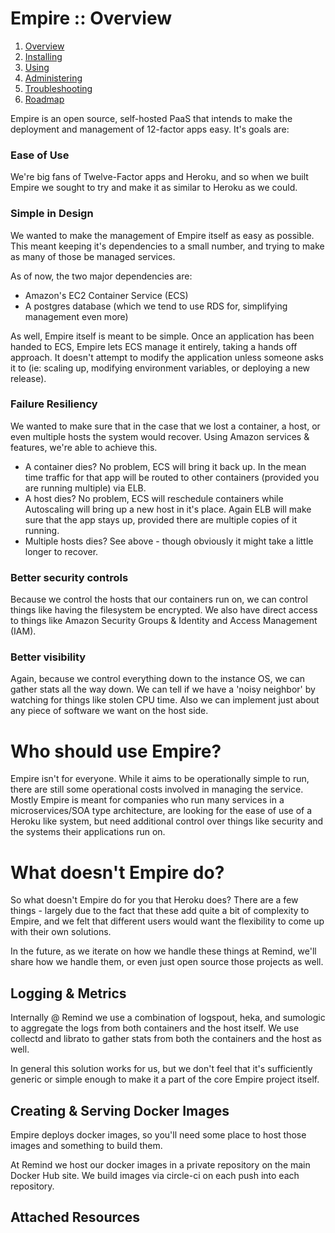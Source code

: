 # Empire :: Overview

1. [Overview](./README.md)
2. [Installing](./installing.md)
3. [Using](./using.md)
4. [Administering](./administering.md)
5. [Troubleshooting](./troubleshooting.md)
6. [Roadmap](./roadmap.md)

Empire is an open source, self-hosted PaaS that intends to make the deployment and
management of 12-factor apps easy. It's goals are:

### Ease of Use

We're big fans of Twelve-Factor apps and Heroku, and so when we built Empire we sought
to try and make it as similar to Heroku as we could.

### Simple in Design

We wanted to make the management of Empire itself as easy as possible. This meant
keeping it's dependencies to a small number, and trying to make as many of those be
managed services.

As of now, the two major dependencies are:

- Amazon's EC2 Container Service (ECS)
- A postgres database (which we tend to use RDS for, simplifying management even more)

As well, Empire itself is meant to be simple. Once an application has been handed to
ECS, Empire lets ECS manage it entirely, taking a hands off approach. It doesn't
attempt to modify the application unless someone asks it to (ie: scaling up, modifying
environment variables, or deploying a new release).

### Failure Resiliency

We wanted to make sure that in the case that we lost a container, a host, or even
multiple hosts the system would recover. Using Amazon services & features, we're able
to achieve this.

- A container dies? No problem, ECS will bring it back up. In the mean time traffic for
  that app will be routed to other containers (provided you are running multiple) via
  ELB.
- A host dies? No problem, ECS will reschedule containers while Autoscaling will
  bring up a new host in it's place. Again ELB will make sure that the app stays up,
  provided there are multiple copies of it running.
- Multiple hosts dies? See above - though obviously it might take a little longer to
  recover.

### Better security controls

Because we control the hosts that our containers run on, we can control things like
having the filesystem be encrypted. We also have direct access to things like
Amazon Security Groups & Identity and Access Management (IAM).

### Better visibility

Again, because we control everything down to the instance OS, we can gather stats
all the way down. We can tell if we have a 'noisy neighbor' by watching for things
like stolen CPU time. Also we can implement just about any piece of software we want
on the host side.

# Who should use Empire?

Empire isn't for everyone. While it aims to be operationally simple to run, there are
still some operational costs involved in managing the service. Mostly Empire is
meant for companies who run many services in a microservices/SOA type architecture,
are looking for the ease of use of a Heroku like system, but need additional control
over things like security and the systems their applications run on.


# What doesn't Empire do?

So what doesn't Empire do for you that Heroku does? There are a few things - largely
due to the fact that these add quite a bit of complexity to Empire, and we felt that
different users would want the flexibility to come up with their own solutions.

In the future, as we iterate on how we handle these things at Remind, we'll share how
we handle them, or even just open source those projects as well.

## Logging & Metrics

Internally @ Remind we use a combination of logspout, heka, and sumologic to aggregate
the logs from both containers and the host itself. We use collectd and librato to
gather stats from both the containers and the host as well.

In general this solution works for us, but we don't feel that it's sufficiently generic
or simple enough to make it a part of the core Empire project itself.

## Creating & Serving Docker Images

Empire deploys docker images, so you'll need some place to host those images and
something to build them.

At Remind we host our docker images in a private repository on the main Docker Hub
site. We build images via circle-ci on each push into each repository.

## Attached Resources
